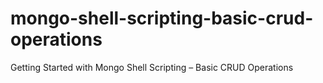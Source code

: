 # mongo-shell-scripting-basic-crud-operations
Getting Started with Mongo Shell Scripting – Basic CRUD Operations

